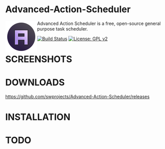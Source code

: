 # Advanced-Action-Scheduler

<img align="left" src="resources/images/icon.png?raw=true"/>

Advanced Action Scheduler is a free, open-source general purpose task scheduler.

[![Build Status](https://travis-ci.org/swprojects/Advanced-Action-Scheduler.svg?branch=readme)](https://travis-ci.org/swprojects/Advanced-Action-Scheduler)
[![License: GPL v2](https://img.shields.io/badge/License-GPL%20v2-blue.svg)](https://www.gnu.org/licenses/old-licenses/gpl-2.0.en.html)

# SCREENSHOTS

# DOWNLOADS
https://github.com/swprojects/Advanced-Action-Scheduler/releases

# INSTALLATION

# TODO